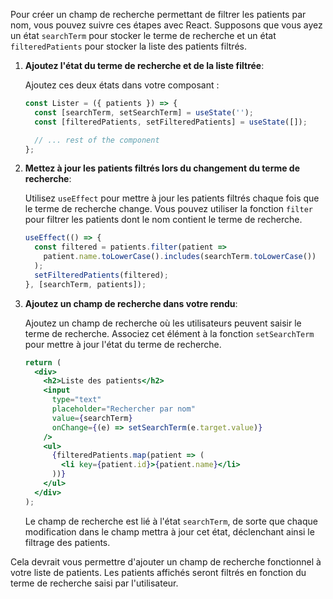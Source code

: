 Pour créer un champ de recherche permettant de filtrer les patients par nom, vous pouvez suivre ces étapes avec React. Supposons que vous ayez un état `searchTerm` pour stocker le terme de recherche et un état `filteredPatients` pour stocker la liste des patients filtrés.

1. **Ajoutez l'état du terme de recherche et de la liste filtrée**:

   Ajoutez ces deux états dans votre composant :

   ```jsx
   const Lister = ({ patients }) => {
     const [searchTerm, setSearchTerm] = useState('');
     const [filteredPatients, setFilteredPatients] = useState([]);

     // ... rest of the component
   };
   ```

2. **Mettez à jour les patients filtrés lors du changement du terme de recherche**:

   Utilisez `useEffect` pour mettre à jour les patients filtrés chaque fois que le terme de recherche change. Vous pouvez utiliser la fonction `filter` pour filtrer les patients dont le nom contient le terme de recherche.

   ```jsx
   useEffect(() => {
     const filtered = patients.filter(patient =>
       patient.name.toLowerCase().includes(searchTerm.toLowerCase())
     );
     setFilteredPatients(filtered);
   }, [searchTerm, patients]);
   ```

3. **Ajoutez un champ de recherche dans votre rendu**:

   Ajoutez un champ de recherche où les utilisateurs peuvent saisir le terme de recherche. Associez cet élément à la fonction `setSearchTerm` pour mettre à jour l'état du terme de recherche.

   ```jsx
   return (
     <div>
       <h2>Liste des patients</h2>
       <input
         type="text"
         placeholder="Rechercher par nom"
         value={searchTerm}
         onChange={(e) => setSearchTerm(e.target.value)}
       />
       <ul>
         {filteredPatients.map(patient => (
           <li key={patient.id}>{patient.name}</li>
         ))}
       </ul>
     </div>
   );
   ```

   Le champ de recherche est lié à l'état `searchTerm`, de sorte que chaque modification dans le champ mettra à jour cet état, déclenchant ainsi le filtrage des patients.

Cela devrait vous permettre d'ajouter un champ de recherche fonctionnel à votre liste de patients. Les patients affichés seront filtrés en fonction du terme de recherche saisi par l'utilisateur.